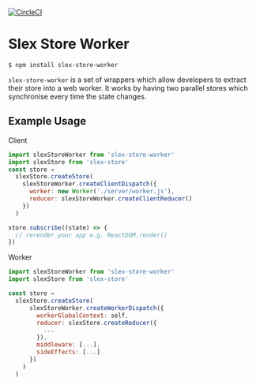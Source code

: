 [![CircleCI](https://circleci.com/gh/alexstroukov/slex-store-worker.svg?style=svg)](https://circleci.com/gh/alexstroukov/slex-store-worker)

# Slex Store Worker

```
$ npm install slex-store-worker
```

`slex-store-worker` is a set of wrappers which allow developers to extract their store into a web worker. It works by having two parallel stores which synchronise every time the state changes.


## Example Usage

Client

```javascript
import slexStoreWorker from 'slex-store-worker'
import slexStore from 'slex-store'
const store =
  slexStore.createStore(
    slexStoreWorker.createClientDispatch({
      worker: new Worker('./server/worker.js'),
      reducer: slexStoreWorker.createClientReducer()
    })
  )

store.subscribe((state) => {
  // rerender your app e.g. ReactDOM.render()
})

```

Worker

```javascript
import slexStoreWorker from 'slex-store-worker'
import slexStore from 'slex-store'

const store =
  slexStore.createStore(
      slexStoreWorker.createWorkerDispatch({
        workerGlobalContext: self,
        reducer: slexStore.createReducer({
          ...
        }),
        middleware: [...],
        sideEffects: [...]
      })
    )
  )

```